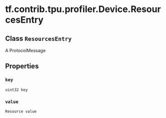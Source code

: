 <div itemscope itemtype="http://developers.google.com/ReferenceObject">
<meta itemprop="name" content="tf.contrib.tpu.profiler.Device.ResourcesEntry" />
<meta itemprop="path" content="Stable" />
<meta itemprop="property" content="key"/>
<meta itemprop="property" content="value"/>
</div>

# tf.contrib.tpu.profiler.Device.ResourcesEntry

## Class `ResourcesEntry`

A ProtocolMessage



<!-- Placeholder for "Used in" -->


## Properties

<h3 id="key"><code>key</code></h3>

`uint32 key`


<h3 id="value"><code>value</code></h3>

`Resource value`




